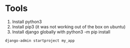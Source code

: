 # Tools

1. Install python3
2. Install pip3 (it was not working out of the box on ubuntu)
3. Install django globally with python3 -m pip install
```bash
django-admin startproject my_app
```

